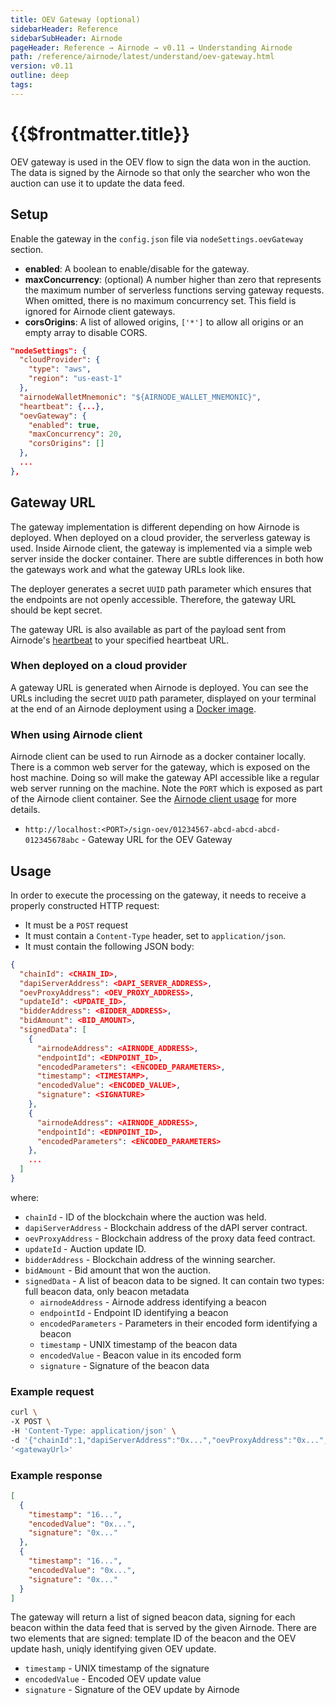 ```yaml
---
title: OEV Gateway (optional)
sidebarHeader: Reference
sidebarSubHeader: Airnode
pageHeader: Reference → Airnode → v0.11 → Understanding Airnode
path: /reference/airnode/latest/understand/oev-gateway.html
version: v0.11
outline: deep
tags:
---
```


<VersionWarning/>

<PageHeader/>

<SearchHighlight/>

# {{$frontmatter.title}}

OEV gateway is used in the OEV flow to sign the data won in the auction. The
data is signed by the Airnode so that only the searcher who won the auction can
use it to update the data feed.

## Setup

Enable the gateway in the `config.json` file via `nodeSettings.oevGateway`
section.

- **enabled**: A boolean to enable/disable for the gateway.
- **maxConcurrency**: (optional) A number higher than zero that represents the
  maximum number of serverless functions serving gateway requests. When omitted,
  there is no maximum concurrency set. This field is ignored for Airnode client
  gateways.
- **corsOrigins**: A list of allowed origins, `['*']` to allow all origins or an
  empty array to disable CORS.

```json
"nodeSettings": {
  "cloudProvider": {
    "type": "aws",
    "region": "us-east-1"
  },
  "airnodeWalletMnemonic": "${AIRNODE_WALLET_MNEMONIC}",
  "heartbeat": {...},
  "oevGateway": {
    "enabled": true,
    "maxConcurrency": 20,
    "corsOrigins": []
  },
  ...
},
```

## Gateway URL

The gateway implementation is different depending on how Airnode is deployed.
When deployed on a cloud provider, the serverless gateway is used. Inside
Airnode client, the gateway is implemented via a simple web server inside the
docker container. There are subtle differences in both how the gateways work and
what the gateway URLs look like.

The deployer generates a secret `UUID` path parameter which ensures that the
endpoints are not openly accessible. Therefore, the gateway URL should be kept
secret.

The gateway URL is also available as part of the payload sent from Airnode's
[heartbeat](/reference/airnode/latest/understand/heartbeat.md) to your specified
heartbeat URL.

### When deployed on a cloud provider

A gateway URL is generated when Airnode is deployed. You can see the URLs
including the secret `UUID` path parameter, displayed on your terminal at the
end of an Airnode deployment using a
[Docker image](/reference/airnode/latest/docker/).

### When using Airnode client

Airnode client can be used to run Airnode as a docker container locally. There
is a common web server for the gateway, which is exposed on the host machine.
Doing so will make the gateway API accessible like a regular web server running
on the machine. Note the `PORT` which is exposed as part of the Airnode client
container. See the
[Airnode client usage](/reference/airnode/latest/docker/client-image.md#usage)
for more details.

- `http://localhost:<PORT>/sign-oev/01234567-abcd-abcd-abcd-012345678abc` -
  Gateway URL for the OEV Gateway

## Usage

In order to execute the processing on the gateway, it needs to receive a
properly constructed HTTP request:

- It must be a `POST` request
- It must contain a `Content-Type` header, set to `application/json`.
- It must contain the following JSON body:

```json
{
  "chainId": <CHAIN_ID>,
  "dapiServerAddress": <DAPI_SERVER_ADDRESS>,
  "oevProxyAddress": <OEV_PROXY_ADDRESS>,
  "updateId": <UPDATE_ID>,
  "bidderAddress": <BIDDER_ADDRESS>,
  "bidAmount": <BID_AMOUNT>,
  "signedData": [
    {
      "airnodeAddress": <AIRNODE_ADDRESS>,
      "endpointId": <EDNPOINT_ID>,
      "encodedParameters": <ENCODED_PARAMETERS>,
      "timestamp": <TIMESTAMP>,
      "encodedValue": <ENCODED_VALUE>,
      "signature": <SIGNATURE>
    },
    {
      "airnodeAddress": <AIRNODE_ADDRESS>,
      "endpointId": <EDNPOINT_ID>,
      "encodedParameters": <ENCODED_PARAMETERS>
    },
    ...
  ]
}
```

where:

- `chainId` - ID of the blockchain where the auction was held.
- `dapiServerAddress` - Blockchain address of the dAPI server contract.
- `oevProxyAddress` - Blockchain address of the proxy data feed contract.
- `updateId` - Auction update ID.
- `bidderAddress` - Blockchain address of the winning searcher.
- `bidAmount` - Bid amount that won the auction.
- `signedData` - A list of beacon data to be signed. It can contain two types:
  full beacon data, only beacon metadata
  - `airnodeAddress` - Airnode address identifying a beacon
  - `endpointId` - Endpoint ID identifying a beacon
  - `encodedParameters` - Parameters in their encoded form identifying a beacon
  - `timestamp` - UNIX timestamp of the beacon data
  - `encodedValue` - Beacon value in its encoded form
  - `signature` - Signature of the beacon data

### Example request

```sh
curl \
-X POST \
-H 'Content-Type: application/json' \
-d '{"chainId":1,"dapiServerAddress":"0x...","oevProxyAddress":"0x...","updateId":"0x...","bidderAddress":"0x...","bidAmount":"0x...","signedData":[{"airnodeAddress":"0x...","endpointId":"0x...","encodedParameters":"0x...","timestamp":"16...","encodedValue":"0x...","signature":"0x..."},{"airnodeAddress":"0x...","endpointId":"0x...","encodedParameters":"0x..."}]}' \
'<gatewayUrl>'
```

### Example response

```json
[
  {
    "timestamp": "16...",
    "encodedValue": "0x...",
    "signature": "0x..."
  },
  {
    "timestamp": "16...",
    "encodedValue": "0x...",
    "signature": "0x..."
  }
]
```

The gateway will return a list of signed beacon data, signing for each beacon
within the data feed that is served by the given Airnode. There are two elements
that are signed: template ID of the beacon and the OEV update hash, uniqly
identifying given OEV update.

- `timestamp` - UNIX timestamp of the signature
- `encodedValue` - Encoded OEV update value
- `signature` - Signature of the OEV update by Airnode
